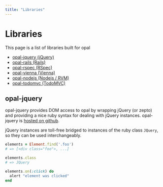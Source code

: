 ```yaml
---
title: "Libraries"
---
```


# Libraries

This page is a list of libraries built for opal

- [opal-jquery (jQuery)](http://github.com/opal/opal-jquery#readme)
- [opal-rails (Rails)](http://github.com/opal/opal-rails#readme)
- [opal-rspec (RSpec)](http://github.com/opal/opal-rspec#readme)
- [opal-vienna (Vienna)](http://github.com/opal/vienna#readme)
- [opal-nodejs (Nodejs / RVM)](http://github.com/opal/opal-node#readme)
- [opal-todomvc (TodoMVC)](http://github.com/opal/opal-todos#readme)


## opal-jquery

opal-jquery provides DOM access to opal by wrapping jQuery (or zepto)
and providing a nice ruby syntax for dealing with jQuery instances.
opal-jquery is [hosted on github](http://github.com/opal/opal-jquery).

jQuery instances are toll-free bridged to instances of the ruby class
`JQuery`, so they can be used interchangeably.

```ruby
elements = Element.find('.foo')
# => [<div class="foo">, ...]

elements.class
# => JQuery

elements.on(:click) do
  alert "element was clicked"
end
```
